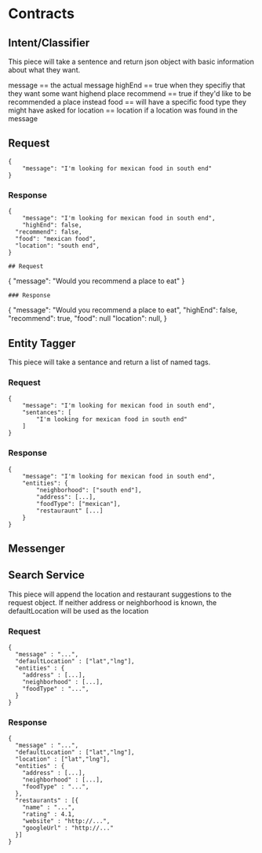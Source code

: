 # Contracts

## Intent/Classifier
This piece will take a sentence and return json object with basic information 
about what they want. 

message == the actual message
highEnd == true when they specifiy that they want some want highend place
recommend == true if they'd like to be recommended a place instead
food == will have a specific food type they might have asked for
location == location if a location was found in the message 

## Request
```
{
	"message": "I'm looking for mexican food in south end"
}
```
### Response
```
{
	"message": "I'm looking for mexican food in south end",
	"highEnd": false,
  "recommend": false,
  "food": "mexican food",
  "location": "south end",
}

## Request
```
{
	"message": "Would you recommend a place to eat"
}
```
### Response
```
{
	"message": "Would you recommend a place to eat",
	"highEnd": false,
  "recommend": true,
  "food": null
  "location": null,
}

## Entity Tagger

This piece will take a sentance and return a list of named tags.

### Request
```
{
	"message": "I'm looking for mexican food in south end",
	"sentances": [
		"I'm looking for mexican food in south end"
	]
}
```

### Response
```
{
	"message": "I'm looking for mexican food in south end",
	"entities": {
		"neighborhood": ["south end"],
		"address": [...],
		"foodType": ["mexican"],
		"restauraunt" [...]
	}
}
```


## Messenger

## Search Service

This piece will append the location and restaurant suggestions to the request object.
If neither address or neighborhood is known, the defaultLocation will be used as the location

### Request
```
{
  "message" : "...",
  "defaultLocation" : ["lat","lng"],
  "entities" : {
    "address" : [...],
    "neighborhood" : [...],
    "foodType" : "...",
  }
}
```

### Response
```
{
  "message" : "...",
  "defaultLocation" : ["lat","lng"],
  "location" : ["lat","lng"],
  "entities" : {
    "address" : [...],
    "neighborhood" : [...],
    "foodType" : "...",
  },
  "restaurants" : [{
    "name" : "...",
    "rating" : 4.1,
    "website" : "http://...",
    "googleUrl" : "http://..."
  }]
}
```